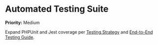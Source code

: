 # Automated Testing Suite

**Priority:** Medium

Expand PHPUnit and Jest coverage per [Testing Strategy](../testing-strategy.md) and [End-to-End Testing Guide](../End_to_End_Testing_Guide.md).
